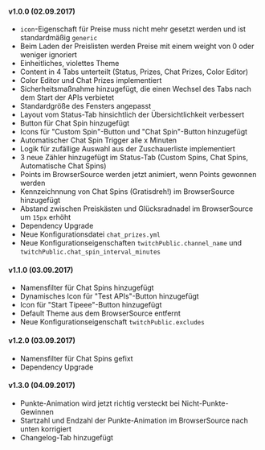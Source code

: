 #### v1.0.0 (02.09.2017)

- `icon`-Eigenschaft für Preise muss nicht mehr gesetzt werden und ist standardmäßig `generic`
- Beim Laden der Preislisten werden Preise mit einem weight von 0 oder weniger ignoriert
- Einheitliches, violettes Theme
- Content in 4 Tabs unterteilt (Status, Prizes, Chat Prizes, Color Editor)
- Color Editor und Chat Prizes implementiert
- Sicherheitsmaßnahme hinzugefügt, die einen Wechsel des Tabs nach dem Start der APIs verbietet
- Standardgröße des Fensters angepasst
- Layout vom Status-Tab hinsichtlich der Übersichtlichkeit verbessert
- Button für Chat Spin hinzugefügt
- Icons für "Custom Spin"-Button und "Chat Spin"-Button hinzugefügt
- Automatischer Chat Spin Trigger alle x Minuten
- Logik für zufällige Auswahl aus der Zuschauerliste implementiert
- 3 neue Zähler hinzugefügt im Status-Tab (Custom Spins, Chat Spins, Automatische Chat Spins)
- Points im BrowserSource werden jetzt animiert, wenn Points gewonnen werden
- Kennzeichnnung von Chat Spins (Gratisdreh!) im BrowserSource hinzugefügt
- Abstand zwischen Preiskästen und Glücksradnadel im BrowserSource um `15px` erhöht
- Dependency Upgrade
- Neue Konfigurationsdatei `chat_prizes.yml`
- Neue Konfigurationseigenschaften `twitchPublic.channel_name` und `twitchPublic.chat_spin_interval_minutes`

#### v1.1.0 (03.09.2017)

- Namensfilter für Chat Spins hinzugefügt
- Dynamisches Icon für "Test APIs"-Button hinzugefügt
- Icon für "Start Tipeee"-Button hinzugefügt
- Default Theme aus dem BrowserSource entfernt
- Neue Konfigurationseigenschaft `twitchPublic.excludes`

#### v1.2.0 (03.09.2017)

- Namensfilter für Chat Spins gefixt
- Dependency Upgrade

#### v1.3.0 (04.09.2017)

- Punkte-Animation wird jetzt richtig versteckt bei Nicht-Punkte-Gewinnen
- Startzahl und Endzahl der Punkte-Animation im BrowserSource nach unten korrigiert
- Changelog-Tab hinzugefügt
